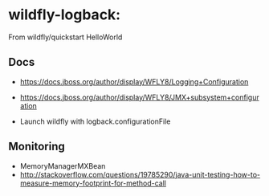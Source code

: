 wildfly-logback:
===============================

From wildfly/quickstart HelloWorld

Docs
----
* https://docs.jboss.org/author/display/WFLY8/Logging+Configuration
* https://docs.jboss.org/author/display/WFLY8/JMX+subsystem+configuration

* Launch wildfly with logback.configurationFile

Monitoring
----------
* MemoryManagerMXBean
* http://stackoverflow.com/questions/19785290/java-unit-testing-how-to-measure-memory-footprint-for-method-call
